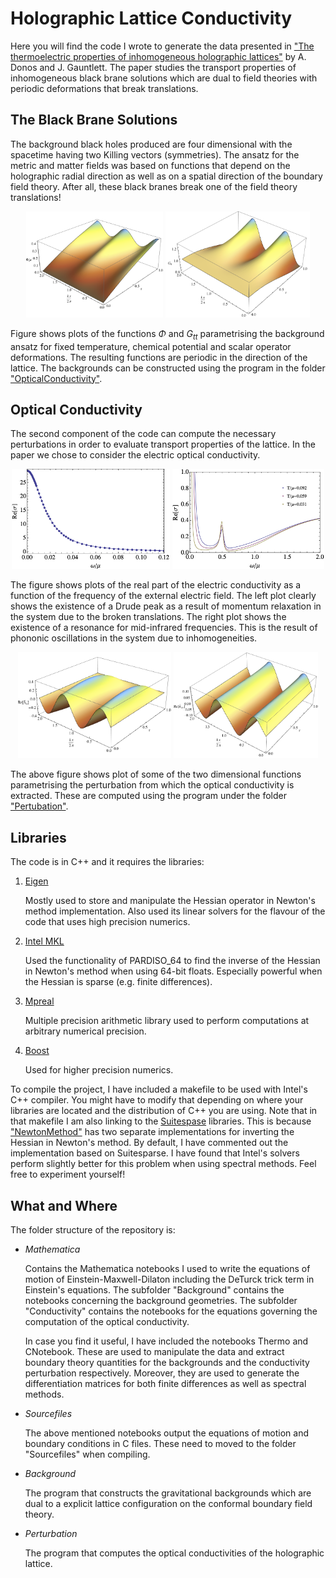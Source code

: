 # Holographic Lattice Conductivity

Here you will find the code I wrote to generate the data presented in ["The thermoelectric properties of inhomogeneous holographic lattices"](https://arxiv.org/abs/1409.6875) by A. Donos and J. Gauntlett. The paper studies the transport properties of inhomogeneous black brane solutions which are dual to field theories with periodic deformations that break translations.

The Black Brane Solutions
  ---
  The background black holes produced are four dimensional with the spacetime having two Killing vectors (symmetries). The ansatz for the metric and matter fields was based on functions that depend on the holographic radial direction as well as on a spatial direction of the boundary field theory. After all, these black branes break one of the field theory translations!
  
<p align="center">
<img src="images/Phi.png" height=170>
<img src="images/Gtt.png" height=170>
</p>

   Figure shows plots of the functions $\Phi$ and $G_{tt}$ parametrising the background ansatz for fixed temperature, chemical potential and scalar operator deformations. The resulting functions are periodic in the direction of the lattice. The backgrounds can be constructed using the program in the folder ["OpticalConductivity"](OpticalConductivity/main.cpp).

Optical Conductivity
---
The second component of the code can compute the necessary perturbations in order to evaluate transport properties of the lattice. In the paper we chose to consider the electric optical conductivity.

<p align="center">
<img src="images/ReS.png" height=160>
<img src="images/ReSReso.png" height=160>
</p>

The figure shows plots of the real part of the electric conductivity as a function of the frequency of the external electric field. The left plot clearly shows the existence of a Drude peak as a result of momentum relaxation in the system due to the broken translations. The right plot shows the existence of a resonance for mid-infrared frequencies. This is the result of phononic oscillations in the system due to inhomogeneities.

<p align="center">
<img src="images/Rehtt.png" height=170>
<img src="images/Rehyy.png" height=170>
</p>

The above figure shows plot of some of the two dimensional functions parametrising the perturbation from which the optical conductivity is extracted. These are computed using the program under the folder ["Pertubation"](Perturbation/main.cpp).

Libraries
---
The code is in C++ and it requires the libraries:
1) [Eigen](https://eigen.tuxfamily.org/index.php?title%253DMain_Page)

   Mostly used to store and manipulate the Hessian operator in Newton's method implementation. Also used its linear solvers for the flavour of the code that uses high precision numerics.

2) [Intel MKL](https://www.intel.com/content/www/us/en/developer/tools/oneapi/onemkl.html)

   Used the functionality of PARDISO_64 to find the inverse of the Hessian in Newton's method when using 64-bit floats. Especially powerful when the Hessian is sparse (e.g. finite differences).

3) [Mpreal](https://github.com/advanpix/mpreal)

   Multiple precision arithmetic library used to perform computations at arbitrary numerical precision.

4) [Boost](https://www.boost.org/)

   Used for higher precision numerics.

To compile the project, I have included a makefile to be used with Intel's C++ compiler. You might have to modify that depending on where your libraries are located and the distribution of C++ you are using. Note that in that makefile I am also linking to the [Suitespase](https://people.engr.tamu.edu/davis/suitesparse.html) libraries. This is because ["NewtonMethod"](NewtonMethod.cpp) has two separate implementations for inverting the Hessian in Newton's method. By default, I have commented out the implementation based on Suitesparse. I have found that Intel's solvers perform slightly better for this problem when using spectral methods. Feel free to experiment yourself!


What and Where
---
The folder structure of the repository is:

 * *Mathematica*

   Contains the Mathematica notebooks I used to write the equations of motion of Einstein-Maxwell-Dilaton including the DeTurck trick term in Einstein's equations. The subfolder "Background" contains the notebooks concerning the background geometries. The subfolder "Conductivity" contains the notebooks for the equations governing the computation of the optical conductivity.
   
   In case you find it useful, I have included the notebooks Thermo and CNotebook. These are used to manipulate the data and extract boundary theory quantities for the backgrounds and the conductivity perturbation respectively. Moreover, they are used to generate the differentiation matrices for both finite differences as well as spectral methods.

 * *Sourcefiles*

   The above mentioned notebooks output the equations of motion and boundary conditions in C files. These need to moved to the folder "Sourcefiles" when compiling.

* *Background*

  The program that constructs the gravitational backgrounds which are dual to a explicit lattice configuration on the conformal boundary field theory.

* *Perturbation*

   The program that computes the optical conductivities of the holographic lattice.
